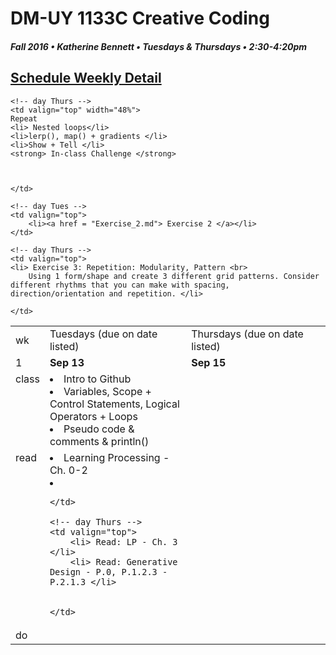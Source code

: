 # DM-UY 1133C Creative Coding
##### Fall 2016 • Katherine Bennett • Tuesdays & Thursdays • 2:30-4:20pm 

## [Schedule Weekly Detail](dm1133-C_Calendar.md) 

<table>
<tr>
<td>wk</td>
<td>Tuesdays (due on date listed)</td>
<td>Thursdays (due on date listed)</td>
</tr>

<!-- dates -->
<tr>
  <td valign="top">1</td>
  <td valign="top" width="48%"><strong>Sep 13</strong></td>
  <td valign="top" width="48%"><strong>Sep 15</strong></td>
</tr>

<!-- class -->
<tr>
	<td valign="top">class</td>
	<!-- day Tues -->
	<td valign="top" width="48%">
		<li>Intro to Github</li>	
		<li> Variables, Scope + Control Statements, Logical Operators + Loops</li>
		<li> Pseudo code & comments & println()</li>
	</td>
	

	<!-- day Thurs -->
	<td valign="top" width="48%">
	Repeat
	<li> Nested loops</li>
	<li>lerp(), map() + gradients </li>
	<li>Show + Tell </li>
	<strong> In-class Challenge </strong>

		
		
	</td>

<!-- homework -->
<tr>
  <td valign="top">read</td>
  	<!-- day Tues -->
  	<td valign="top"> 
		<li> Learning Processing - Ch. 0-2 </li>
		<li>
		

	</td>

  	<!-- day Thurs -->
  	<td valign="top"> 
  		<li> Read: LP - Ch. 3 </li>
		<li> Read: Generative Design - P.0, P.1.2.3 - P.2.1.3 </li>
		
	
  	</td>
 </tr>


 <!-- do -->
<tr>
  <td valign="top">do</td>

	<!-- day Tues -->
 	<td valign="top"> 
 		<li><a href = "Exercise_2.md"> Exercise 2 </a></li>
 	</td>

  	<!-- day Thurs -->
  	<td valign="top">
  	<li> Exercise 3: Repetition: Modularity, Pattern <br>
		Using 1 form/shape and create 3 different grid patterns. Consider different rhythms that you can make with spacing, direction/orientation and repetition. </li>
		
  	</td>

</tr>
</table>
